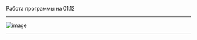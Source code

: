 Работа программы на 01.12
___________________________________________________________________________________________________________________________________________________________________________________
![image](https://user-images.githubusercontent.com/83028541/144294207-d609b1d9-c951-4722-9256-866c26c2bcac.png)
___________________________________________________________________________________________________________________________________________________________________________________
